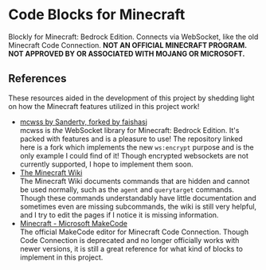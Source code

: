 # Code Blocks for Minecraft
Blockly for Minecraft: Bedrock Edition. Connects via WebSocket, like the old
Minecraft Code Connection.
**NOT AN OFFICIAL MINECRAFT PROGRAM. NOT APPROVED BY OR ASSOCIATED WITH
MOJANG OR MICROSOFT.**

## References
These resources aided in the development of this project by shedding light on
how the Minecraft features utilized in this project work!

- [mcwss by Sandertv, forked by faishasj](https://github.com/faishasj/mcwss)  
mcwss is _the_ WebSocket library for Minecraft: Bedrock Edition. It's packed
with features and is a pleasure to use! The repository linked here is a fork
which implements the new `ws:encrypt` purpose and is the only example I could
find of it! Though encrypted websockets are not currently supported, I hope to
implement them soon.
- [The Minecraft Wiki](https://minecraft.wiki)  
The Minecraft Wiki documents commands that are hidden and cannot be used
normally, such as the `agent` and `querytarget` commands. Though these commands
understandably have little documentation  and sometimes even are missing
subcommands, the wiki is still very helpful, and I try to edit the pages if I
notice it is missing information.
- [Minecraft - Microsoft MakeCode](https://minecraft.makecode.com)  
The official MakeCode editor for Minecraft Code Connection. Though Code
Connection is deprecated and no longer officially works with newer versions,
it is still a great reference for what kind of blocks to implement in this
project.